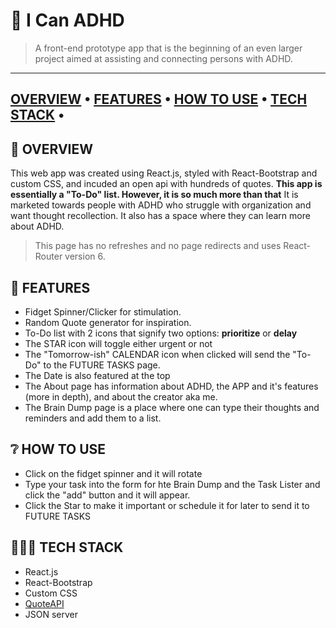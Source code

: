 # 🧠 I Can ADHD
> A front-end prototype app that is the beginning of an even larger project aimed at assisting and connecting persons with ADHD.
---
[OVERVIEW](https://github.com/KollerCode/I-Can-ADHD#overview) • 
[FEATURES](https://github.com/KollerCode/I-Can-ADHD#features) • 
[HOW TO USE](https://github.com/KollerCode/I-Can-ADHD#how-to-use) • 
[TECH STACK](https://github.com/KollerCode/I-Can-ADHD#tech-stack) • 
---
## 📖 OVERVIEW 
This web app was created using React.js, styled with React-Bootstrap and custom CSS, and incuded an open api with hundreds of quotes. **This app is essentially a "To-Do" list. However, it is so much more than that** It is marketed towards people with ADHD who struggle with organization and want thought recollection. It also has a space where they can learn more about ADHD. 

>This page has no refreshes and no page redirects and uses React-Router version 6. 

## 🌟 FEATURES
- Fidget Spinner/Clicker for stimulation.
- Random Quote generator for inspiration.
- To-Do list with 2 icons that signify two options: **prioritize** or **delay**
- The STAR icon will toggle either urgent or not
- The "Tomorrow-ish" CALENDAR icon when clicked will send the "To-Do" to the FUTURE TASKS page. 
- The Date is also featured at the top
- The About page has information about ADHD, the APP and it's features (more in depth), and about the creator aka me. 
- The Brain Dump page is a place where one can type their thoughts and reminders and add them to a list. 

## ❔ HOW TO USE

* Click on the fidget spinner and it will rotate
* Type your task into the form for hte Brain Dump and the Task Lister and click the "add" button and it will appear. 
* Click the Star to make it important or schedule it for later to send it to FUTURE TASKS

## 👩🏽‍💻 TECH STACK
- React.js
- React-Bootstrap
- Custom CSS 
- [QuoteAPI](https://type.fit/api/quotes)
- JSON server
